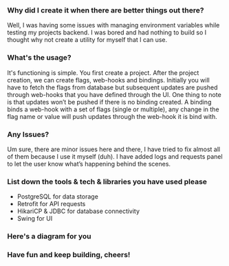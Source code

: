 ### Why did I create it when there are better things out there?
Well, I was having some issues with managing environment variables while testing my projects backend. I was bored and had nothing to build so I thought why not create a utility for myself that I can use.

### What's the usage?
It's functioning is simple. You first create a project. After the project creation, we can create flags, web-hooks and bindings. Initially you will have to fetch the flags from database but subsequent updates are pushed through web-hooks that you have defined through the UI. One thing to note is that updates won’t be pushed if there is no binding created. A binding binds a web-hook with a set of flags (single or multiple), any change in the flag name or value will push updates through the web-hook it is bind with.

### Any Issues?
Um sure, there are minor issues here and there, I have tried to fix almost all of them because I use it myself (duh). I have added logs and requests panel to let the user know what’s happening behind the scenes.

### List down the tools & tech & libraries you have used please
- PostgreSQL for data storage
- Retrofit for API requests
- HikariCP & JDBC for database connectivity
- Swing for UI

### Here's a diagram for you


### Have fun and keep building, cheers!